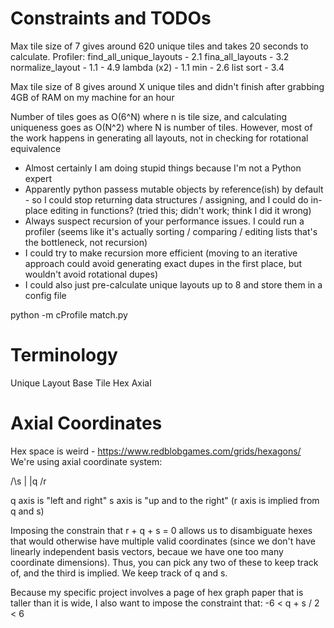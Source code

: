 # Constraints and TODOs
Max tile size of 7 gives around 620 unique tiles and takes 20 seconds to calculate.  Profiler:
find_all_unique_layouts - 2.1
fina_all_layouts - 3.2
normalize_layout - 1.1
<listcompare> - 4.9
lambda (x2) - 1.1
min - 2.6
list sort - 3.4


Max tile size of 8 gives around X unique tiles and didn't finish after grabbing 4GB of RAM on my machine for an hour

Number of tiles goes as O(6^N) where n is tile size, and calculating uniqueness goes as O(N^2) where N is number of tiles.  However, most of the work happens in generating all layouts, not in checking for rotational equivalence

- Almost certainly I am doing stupid things because I'm not a Python expert
 - Apparently python passess mutable objects by reference(ish) by default - so I could stop returning data structures / assigning, and I could do in-place editing in functions? (tried this; didn't work; think I did it wrong)
 - Always suspect recursion of your performance issues.  I could run a profiler (seems like it's actually sorting / comparing / editing lists that's the bottleneck, not recursion)
 - I could try to make recursion more efficient (moving to an iterative approach could avoid generating exact dupes in the first place, but wouldn't avoid rotational dupes)
- I could also just pre-calculate unique layouts up to 8 and store them in a config file

python -m cProfile match.py

# Terminology
Unique
Layout
Base
Tile
Hex
Axial


# Axial Coordinates 
Hex space is weird - https://www.redblobgames.com/grids/hexagons/
We're using axial coordinate system: 

 /\s
|  |q
 \/r

q axis is "left and right"
s axis is "up and to the right"
(r axis is implied from q and s)

Imposing the constrain that r + q + s = 0 allows us to disambiguate hexes that would otherwise have multiple valid coordinates 
(since we don't have linearly independent basis vectors, becaue we have one too many coordinate dimensions). Thus, you can pick any 
two of these to keep track of, and the third is implied.  We keep track of q and s.

Because my specific project involves a page of hex graph paper that is taller than it is wide, I also want to impose the constraint that:
-6 < q + s / 2 < 6

